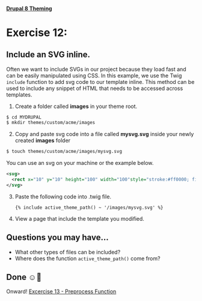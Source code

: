 #### [Drupal 8 Theming](README.md)

# Exercise 12: 

## Include an SVG inline.
Often we want to include SVGs in our project because they load fast and can be easily manipulated using CSS. In this example, we use the Twig `include` function to add svg code to our template inline. This method can be used to include any snippet of HTML that needs to be accessed across templates.


1. Create a folder called **images** in your theme root. 
	
```bash
$ cd MYDRUPAL
$ mkdir themes/custom/acme/images
```
	
2. Copy and paste svg code into a file called **mysvg.svg** inside your newly created **images** folder

```bash
$ touch themes/custom/acme/images/mysvg.svg
```

You can use an svg on your machine or the example below. 

```svg
<svg>
  <rect x="10" y="10" height="100" width="100"style="stroke:#ff0000; fill: #0000ff"/>
</svg>
```
   
3. Paste the following code into .twig file.
    
    ```twig
    {% include active_theme_path() ~ '/images/mysvg.svg' %}
    ```
    
4. View a page that include the template you modified.    
	
	
## Questions you may have...
+ What other types of files can be included?
+ Where does the function `active_theme_path()` come from?


## Done ☺
Onward! [Excercise 13 - Preprocess Function](exercise_13-preprocess.md)
